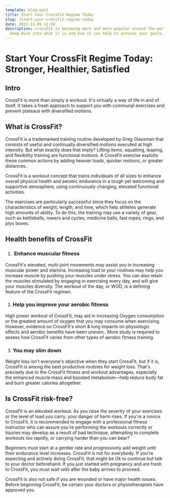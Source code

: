 ```yaml
---
template: blog-post
title: Start Your CrossFit Regime Today
slug: /start-your-crossfit-regime-today
date: 2022-11-05 11:50
description: CrossFit is becoming more and more popular around the world. Lets
  deep dive into what it is and how it can help to achieve your goals.
---
```

# Start Your CrossFit Regime Today: Stronger, Healthier, Satisfied



## Intro

CrossFit is more than simply a workout. It's virtually a way of life in and of itself. It takes a fresh approach to support you with communal exercises and prevent plateaus with diversified motions.



## What is CrossFit?

CrossFit is a trademarked training routine developed by Greg Glassman that consists of useful and continually diversified motions executed at high intensity. But what exactly does that imply? Lifting items, squatting, leaping, and flexibility training are functional motions. A CrossFit exercise exploits these common actions by adding heavier loads, quicker motions, or greater distances.

CrossFit is a workout concept that trains individuals of all sizes to enhance overall physical health and aerobic endurance in a tough yet welcoming and supportive atmosphere, using continuously changing, elevated functional activities.

The exercises are particularly successful since they focus on the characteristics of weight, length, and time, which help athletes generate high amounts of ability. To do this, the training may use a variety of gear, such as kettlebells, rowers and cycles, medicine balls, fast ropes, rings, and plyo boxes.

## Health benefits of CrossFit

1. ###  Enhance muscular fitness 

CrossFit's elevated, multi-joint movements may assist you in increasing muscular power and stamina. Increasing load to your routines may help you increase muscle by pushing your muscles under stress. You can also retain the muscles stimulated by engaging in exercising every day, and will give your muscles diversity. The workout of the day, or WOD, is a defining feature of the CrossFit regimen.



2. ### Help you improve your aerobic fitness

High power workout of CrossFit, may aid in increasing Oxygen consumption or the greatest amount of oxygen that you may consume when exercising. However, evidence on CrossFit's short & long impacts on physiologic effects and aerobic benefits have been uneven.. More study is required to assess how CrossFit varies from other types of aerobic fitness training.

3. ### You may slim down

Weight loss isn't everyone's objective when they start CrossFit, but if it is, CrossFit is among the best productive routines for weight loss. That's precisely due to the CrossFit fitness and workout advantages, especially the enhanced muscle mass and boosted metabolism—help reduce body fat and burn greater calories altogether.



## Is CrossFit risk-free?

CrossFit is an elevated workout. As you raise the severity of your exercises or the level of load you carry, your danger of harm rises. If you're a novice to CrossFit, it is recommended to engage with a professional fitness instructor who can assure you're performing the workouts correctly or Injuries may develop as a result of bad technique, attempting to complete workouts too rapidly, or carrying harder than you can bear?

Beginners must start at a gentler rate and progressively add weight until their endurance level increases. CrossFit is not for everybody. If you're expecting and actively doing CrossFit, that might be Ok to continue but talk to your doctor beforehand. If you just started with pregnancy and are fresh to CrossFit, you must wait until after the baby arrives to proceed.

CrossFit is also not safe if you are wounded or have major health issues. Before beginning CrossFit, be certain your doctors or physiotherapists have approved you.